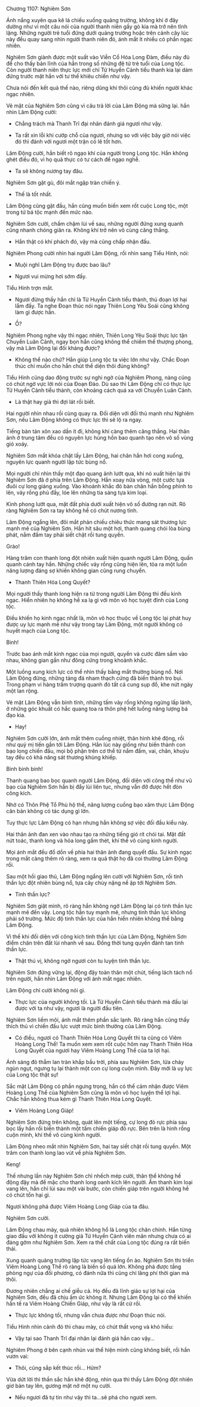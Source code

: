 




Chương 1107: Nghiêm Sơn


Ánh nắng xuyên qua kẽ lá chiếu xuống quảng trường, không khí ở đây dường như vì một câu nói của người thanh niên gầy gò kia mà trở nên tĩnh lặng. Những người trẻ tuổi đứng dưới quảng trường hoặc trên cảnh cây lúc này đều quay sang nhìn người thanh niên đó, ánh mắt ít nhiều có phần ngạc nhiên.

Nghiêm Sơn giành được một suất vào Viễn Cổ Hóa Long Đàm, điều này đủ để cho thấy bản lĩnh của hắn trong số những đệ tử trẻ tuổi của Long tộc. Còn người thanh niên thực lực mới chỉ Tử Huyền Cảnh tiểu thanh kia lại dám đứng trước mặt hắn với tư thế khiêu chiến như vậy.

Chưa nói đến kết quả thế nào, riêng dũng khí thôi cũng đủ khiến người khác ngạc nhiên.

Vẻ mặt của Nghiêm Sơn cũng vì câu trả lời của Lâm Động mà sững lại. hắn nhìn Lâm Động cười:

- Chẳng trách mà Thanh Trĩ đại nhân đánh giá ngươi như vậy.

- Ta rất xin lỗi khi cướp chỗ của ngươi, nhưng so với việc bây giờ nói việc đó thì đánh với ngươi một trận có lẽ tốt hơn.

Lâm Động cười, hắn biết rõ ngạo khí của người trong Long tộc. Hắn không ghét điều đó, vì họ quả thực có tư cách để ngạo nghễ.

- Ta sẽ không nương tay đâu.

Nghiêm Sơn gật gù, đôi mắt ngập tràn chiến ý.

- Thế là tốt nhất.

Lâm Động cũng gật đầu, hắn cũng muốn biến xem rốt cuộc Long tộc, một trong tứ bá tộc mạnh đến mức nào.

Nghiêm Sơn cười, chầm chậm lùi về sau, những người đứng xung quanh cũng nhanh chóng giãn ra. Không khí trở nên vô cùng căng thẳng.

- Hắn thật có khí phách đó, vậy mà cũng chấp nhận đấu.

Nghiêm Phong cười nhìn hai người Lâm Động, rồi nhìn sang Tiểu Hinh, nói:

- Muội nghĩ Lâm Động trụ được bao lâu?

- Ngươi vui mừng hơi sớm đấy.

Tiểu Hinh trợn mắt.

- Ngươi đừng thấy hắn chỉ là Tử Huyền Cảnh tiểu thành, thủ đoạn lợi hại lắm đấy. Ta nghe Đoạn thúc nói ngay Thiên Long Yêu Soái cũng không làm gì được hắn.

- Ồ?

Nghiêm Phong nghe vậy thì ngạc nhiên, Thiên Long Yêu Soái thực lực tận Chuyển Luân Cảnh, ngay bọn hắn cũng không thể chiếm thế thượng phong, vậy mà Lâm Động lại đối kháng được?

- Không thể nào chứ? Hắn giúp Long tộc ta việc lớn như vậy. Chắc Đoạn thúc chỉ muốn cho hắn chút thể diện thôi đúng không?

Tiểu Hinh cũng dao động trước sự nghi ngờ của Nghiêm Phong, nàng cũng có chút ngờ vực lời nói của Đoạn Đào. Dù sao thì Lâm Động chỉ có thực lực Tử Huyền Cảnh tiểu thành, còn khoảng cách quá xa với Chuyển Luân Cảnh.

- Là thật hay giả thì đợi lát rồi biết.

Hai người nhìn nhau rồi cùng quay ra. Đối diện với đối thủ mạnh như Nghiêm Sơn, nếu Lâm Động không có thực lực thì sẽ lộ ra ngay.

Tiếng bàn tán xôn xao dần ít đi, không khí càng thêm căng thẳng. Hai thân ảnh ở trung tâm đều có nguyên lực hùng hồn bao quanh tạo nên vô số vùng gió xoáy.

Nghiêm Sơn mắt khóa chặt lấy Lâm Động, hai chân hắn hơi cong xuống, nguyên lực quanh người lập tức bùng nổ.

Mọi người chỉ nhìn thấy một đạo quang ảnh lướt qua, khi nó xuất hiện lại thì Nghiêm Sơn đã ở phía trên Lâm Động. Hắn xoay nửa vòng, một cước tựa đuôi cự long giáng xuống. Vào khoảnh khắc đó bàn chân hắn bỗng phình to lên, vảy rồng phủ đầy, lóe lên những tia sáng tựa kim loại.

Kình phong lướt qua, mặt đất phía dưới xuất hiện vô số đường rạn nứt. Rõ ràng Nghiêm Sơn ra tay không hề có chút nương tình.

Lâm Động ngẩng lên, đôi mắt phản chiếu chiêu thức mang sát thương lực mạnh mẽ của Nghiêm Sơn. Hắn hít sâu một hơi, thanh quang chói lòa bùng phát, nắm đấm tay phải siết chặt rồi tung quyền.

Grào!

Hàng trăm con thanh long đột nhiên xuất hiện quanh người Lâm Động, quấn quanh cánh tay hắn. Những chiếc vảy rồng cũng hiện lên, tỏa ra một luồn năng lượng đáng sợ khiến không gian cũng rung chuyển.

- Thanh Thiên Hóa Long Quyết?

Mọi người thấy thanh long hiện ra từ trong người Lâm Động thì đều kinh ngạc. Hiển nhiên họ không hề xa lạ gì với môn võ học tuyệt đỉnh của Long tộc.

Điều khiến họ kinh ngạc nhất là, môn võ học thuộc về Long tộc lại phát huy được uy lực mạnh mẽ như vậy trong tay Lâm Động, một người không có huyết mạch của Long tộc.

Binh!

Trước bao ánh mắt kinh ngạc của mọi người, quyền và cước đâm sầm vào nhau, không gian gần như đông cứng trong khoảnh khắc.

Một luồng xung kích lực có thể nhìn thấy bằng mắt thường bùng nổ. Nơi Lâm Động đứng, những tảng đá nham thạch cứng đã biến thành tro bụi. Trong phạm vi hàng trăm trượng quanh đó tất cả cung sụp đổ, khe nứt ngày một lan rộng.

Vẻ mặt Lâm Động vẫn bình tĩnh, những tấm vảy rồng không ngừng lấp lánh, ở những góc khuất có hắc quang toa ra thôn phệ hết luồng năng lượng bá đạo kia.

- Hay!

Nghiêm Sơn cười lớn, ánh mắt thêm cuồng nhiệt, thân hình khẽ động, rồi như quỷ mị tiến gần tới Lâm Động. Hắn lúc này giống như biến thành con bạo long chiến đấu, mọi bộ phận trên cơ thể từ nắm đấm, vai, chân, khuỷu tay đều có khả năng sát thương khủng khiếp.

Binh binh binh!

Thanh quang bao bọc quanh người Lâm Động, đối diện với công thể như vũ bạo của Nghiêm Sơn hắn bị đẩy lùi liên tục, nhưng vẫn đỡ được hết đòn công kích.

Nhờ có Thôn Phệ Tổ Phù hộ thể, năng lượng cuồng bạo xâm thực Lâm Động căn bản không có tác dụng gì lớn.

Tuy thực lực Lâm Động có hạn nhưng hắn không sợ việc đối đầu kiểu này.

Hai thân ảnh đan xen vào nhau tạo ra những tiếng gió rít chói tai. Mặt đất nứt toác, thanh long và hỏa long gầm thét, khí thế vô cùng kinh người.

Mọi ánh mắt đều đổ dồn về phía hai thân ảnh đang quyết đấu. Sự kinh ngạc trong mắt càng thêm rõ ràng, xem ra quả thật họ đã coi thường Lâm Động rồi.

Sau một hồi giao thủ, Lâm Động ngẩng lên cười với Nghiêm Sơn, rồi tinh thần lực đột nhiên bùng nổ, tựa cây chùy nặng nề ập tới Nghiêm Sơn.

- Tinh thần lực?

Nghiêm Sơn giật mình, rõ ràng hắn không ngờ Lâm Động lại có tinh thần lực mạnh mẽ đến vậy. Long tộc hắn tuy mạnh mẽ, nhưng tinh thần lực không phải sở trường. Mức độ tinh thần lực của hắn hiển nhiên không thể bằng Lâm Động.

Vì thế khi đối diện với công kích tinh thần lực của Lâm Động, Nghiêm Sơn điểm chân trên đất lùi nhanh về sau. Đồng thời tung quyền đánh tan tinh thần lực.

- Thật thú vị, không ngờ ngươi còn tu luyện tinh thần lực.

Nghiêm Sơn đứng vững lại, động đậy toàn thân một chút, tiếng lách tách nổ trên người, hắn nhìn Lâm Động với ánh mắt ngạc nhiên.

Lâm Động chỉ cười không nói gì.

- Thực lực của người không tồi. Là Tử Huyền Cảnh tiểu thành mà đấu lại được với ta như vậy, ngươi là người đầu tiên.

Nghiêm Sơn liếm môi, ánh mắt thêm phần sắc lạnh. Rõ ràng hắn cũng thấy thích thú vì chiến đấu lực vượt mức bình thường của Lâm Động.

- Có điều, ngươi có Thanh Thiên Hóa Long Quyết thì ta cũng có Viêm Hoàng Long Thể! Ta muốn xem xem rốt cuộc hôm nay Thanh Thiên Hóa Long Quyết của ngươi hay Viêm Hoàng Long Thể của ta lợi hại.

Ánh sáng đỏ thẫm lan tràn khắp bầu trời, phía sau Nghiêm Sơn, lửa cháy ngùn ngụt, ngưng tụ lại thành một con cự long cuộn mình. Đây mới là uy lực của Long tộc thật sự!

Sắc mặt Lâm Động có phần ngưng trọng, hắn có thể cảm nhận được Viêm Hoàng Long Thể của Nghiêm Sơn cũng là môn võ học luyện thể lợi hại. Chắc hắn không thua kém gì Thanh Thiên Hóa Long Quyết.

- Viêm Hoàng Long Giáp!

Nghiêm Sơn đứng trên không, quát lên một tiếng, cự long đỏ rực phía sau bọc lấy hắn rồi biến thành một tấm chiến giáp đỏ rực. Bên trên là hình rồng cuộn mình, khí thế vô cùng kinh người.

Lâm Động nheo mắt nhìn Nghiêm Sơn, hai tay siết chặt rồi tung quyền. Một trăm con thanh long lao vút về phía Nghiêm Sơn.

Keng!

Thế nhưng lần này Nghiêm Sơn chỉ nhếch mép cười, thân thể không hề động đậy mà để mặc cho thanh long oanh kích lên người. Ấm thanh kim loại vang lên, hắn chỉ lùi sau một vài bước, còn chiến giáp trên người không hề có chút tổn hại gì.

Ngươi không phá được Viêm Hoàng Long Giáp của ta đâu.

Nghiêm Sơn cười.

Lâm Động chau mày, quả nhiên không hổ là Long tộc chân chính. Hắn từng giao đấu với không ít cường giả Tử Huyền Cảnh viên mãn nhưng chưa có ai đáng gờm như Nghiêm Sơn. Xem ra thể chất của Long tộc đúng ra rất biến thái.

Xung quanh quảng trường lập tức vang lên tiếng ồn ào. Nghiêm Sơn thi triển Viêm Hoàng Long Thể rõ ràng là biến số quá lớn. Không phá được tầng phòng ngự của đối phương, có đánh nữa thì cũng chỉ lãng phí thời gian mà thôi.

Đương nhiên chẳng ai chế giễu cả. Họ đều đã lĩnh giáo sự lợi hại của Nghiêm Sơn, đều đã chịu ấm ức không ít. Nhưng Lâm Động lại có thể khiến hắn tế ra Viêm Hoàng Chiến Giáp, như vậy là rất cừ rồi.

- Thực lực không tồi, nhưng vẫn chưa được như Đoạn thúc nói.

Tiểu Hinh nhìn cảnh đó thì chau mày, có chút thất vọng và khó hiểu:

- Vậy tại sao Thanh Trĩ đại nhân lại đánh giá hắn cao vậy…

Nghiêm Phong ở bên cạnh nhún vai thể hiện mình cũng không biết, rồi hắn vươn vai:

- Thôi, cũng sắp kết thúc rồi… Hửm?

Vừa dứt lời thì thần sắc hắn khẽ động, nhìn qua thì thấy Lâm Động đột nhiên giơ bàn tay lên, gương mặt nở một nụ cười.

- Nếu ngươi đã tự tin như vậy thì ta…sẽ phá cho ngươi xem.




